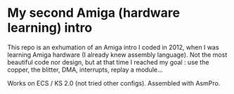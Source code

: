 # My second Amiga (hardware learning) intro

This repo is an exhumation of an Amiga intro I coded in 2012, when I was learning Amiga hardware (I already knew assembly language).
Not the most beautiful code nor design, but at that time I reached my goal : use the copper, the blitter, DMA, interrupts, replay a module...

Works on ECS / KS 2.0 (not tried other configs). Assembled with AsmPro.